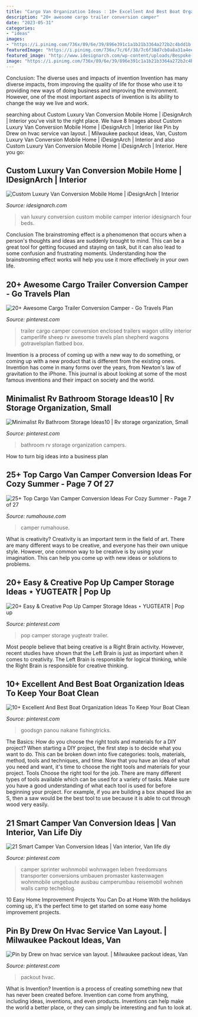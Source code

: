 ```yaml
---
title: "Cargo Van Organization Ideas : 10+ Excellent And Best Boat Organization Ideas To Keep Your Boat Clean"
description: "20+ awesome cargo trailer conversion camper"
date: "2023-05-31"
categories:
- "ideas"
images:
- "https://i.pinimg.com/736x/89/6e/39/896e391c1a1b21b3364a272b2c4bdd1b.jpg"
featuredImage: "https://i.pinimg.com/736x/7c/6f/38/7c6f38d7cb0a8a31a4eed1a87f6d3170.jpg"
featured_image: "http://www.idesignarch.com/wp-content/uploads/Bespoke-Luxury-Van-Camper_5.jpg"
image: "https://i.pinimg.com/736x/89/6e/39/896e391c1a1b21b3364a272b2c4bdd1b.jpg"
---
```



Conclusion: The diverse uses and impacts of invention
Invention has many diverse impacts, from improving the quality of life for those who use it to providing new ways of doing business and improving the environment. However, one of the most important aspects of invention is its ability to change the way we live and work.

	

		
searching about Custom Luxury Van Conversion Mobile Home | iDesignArch | Interior you've visit to the right place. We have 8 Images about Custom Luxury Van Conversion Mobile Home | iDesignArch | Interior like Pin by Drew on hvac service van layout. | Milwaukee packout ideas, Van, Custom Luxury Van Conversion Mobile Home | iDesignArch | Interior and also Custom Luxury Van Conversion Mobile Home | iDesignArch | Interior. Here you go:
		
    
## Custom Luxury Van Conversion Mobile Home | IDesignArch | Interior

<img loading=lazy src="http://www.idesignarch.com/wp-content/uploads/Bespoke-Luxury-Van-Camper_5.jpg" onerror="this.onerror=null;this.src='https://tse3.mm.bing.net/th?id=OIP.ga7O6HIKU3XAIlSJRYpEdgHaLG&amp;pid=15.1';" alt="Custom Luxury Van Conversion Mobile Home | iDesignArch | Interior">

_Source: idesignarch.com_

>van luxury conversion custom mobile camper interior idesignarch four beds. 

	

Conclusion
The brainstroming effect is a phenomenon that occurs when a person's thoughts and ideas are suddenly brought to mind. This can be a great tool for getting focused and staying on task, but it can also lead to some confusion and frustrating moments. Understanding how the brainstroming effect works will help you use it more effectively in your own life.

    
## 20+ Awesome Cargo Trailer Conversion Camper - Go Travels Plan

<img loading=lazy src="https://i.pinimg.com/736x/8f/8d/32/8f8d320873d720988cfda2bd2c33db2e.jpg" onerror="this.onerror=null;this.src='https://tse1.mm.bing.net/th?id=OIP.5SyPoHTtlHMutXKdJ1BUOQHaJ3&amp;pid=15.1';" alt="20+ Awesome Cargo Trailer Conversion Camper - Go Travels Plan">

_Source: pinterest.com_

>trailer cargo camper conversion enclosed trailers wagon utility interior camperlife sheep rv awesome travels plan shepherd wagons gotravelsplan flatbed box. 

	

Invention is a process of coming up with a new way to do something, or coming up with a new product that is different from the existing ones. Invention has come in many forms over the years, from Newton's law of gravitation to the iPhone. This journal is about looking at some of the most famous inventions and their impact on society and the world.

    
## Minimalist Rv Bathroom Storage Ideas10 | Rv Storage Organization, Small

<img loading=lazy src="https://i.pinimg.com/736x/89/6e/39/896e391c1a1b21b3364a272b2c4bdd1b.jpg" onerror="this.onerror=null;this.src='https://tse3.mm.bing.net/th?id=OIP._nSP_nIbuP1zOpod6uQzNgHaMY&amp;pid=15.1';" alt="Minimalist Rv Bathroom Storage Ideas10 | Rv storage organization, Small">

_Source: pinterest.com_

>bathroom rv storage organization campers. 

	

How to turn big ideas into a business plan
 

    
## 25+ Top Cargo Van Camper Conversion Ideas For Cozy Summer - Page 7 Of 27

<img loading=lazy src="http://rumahouse.com/wp-content/uploads/2018/11/25-Top-Cargo-Van-Camper-Conversion-Ideas-For-Cozy-Summer-7.jpg" onerror="this.onerror=null;this.src='https://tse2.mm.bing.net/th?id=OIP.2S-ApGBj4VJaCbMC3EptxQHaE8&amp;pid=15.1';" alt="25+ Top Cargo Van Camper Conversion Ideas For Cozy Summer - Page 7 of 27">

_Source: rumahouse.com_

>camper rumahouse. 

	

What is creativity?
Creativity is an important term in the field of art. There are many different ways to be creative, and everyone has their own unique style. However, one common way to be creative is by using your imagination. This can help you come up with new ideas or solutions to problems.

    
## 20+ Easy &amp; Creative Pop Up Camper Storage Ideas ⋆ YUGTEATR | Pop Up

<img loading=lazy src="https://i.pinimg.com/736x/e1/1b/48/e11b4883acf613914770e09bf92ca992.jpg" onerror="this.onerror=null;this.src='https://tse3.mm.bing.net/th?id=OIP.0V-J5SqgcL5lzdJgl9pZowHaLF&amp;pid=15.1';" alt="20+ Easy &amp; Creative Pop Up Camper Storage Ideas ⋆ YUGTEATR | Pop up">

_Source: pinterest.com_

>pop camper storage yugteatr trailer. 

	

Most people believe that being creative is a Right Brain activity. However, recent studies have shown that the Left Brain is just as important when it comes to creativity. The Left Brain is responsible for logical thinking, while the Right Brain is responsible for creative thinking.

    
## 10+ Excellent And Best Boat Organization Ideas To Keep Your Boat Clean

<img loading=lazy src="https://i.pinimg.com/736x/25/03/3a/25033a1a72bcdc8fe583c6b2198e398c.jpg" onerror="this.onerror=null;this.src='https://tse4.mm.bing.net/th?id=OIP.PiX_aDad0Qs8o0shreBD_QHaE7&amp;pid=15.1';" alt="10+ Excellent And Best Boat Organization Ideas To Keep Your Boat Clean">

_Source: pinterest.com_

>goodsgn panou nakane fishingtricks. 

	

The Basics: How do you choose the right tools and materials for a DIY project?
When starting a DIY project, the first step is to decide what you want to do. This can be broken down into five categories: tools, materials, method, tools and techniques, and time. Now that you have an idea of what you need and want, it's time to choose the right tools and materials for your project.
Tools
Choose the right tool for the job. There are many different types of tools available which can be used for a variety of tasks. Make sure you have a good understanding of what each tool is used for before beginning your project. For example, if you are building a box shaped like an S, then a saw would be the best tool to use because it is able to cut through wood very easily.

    
## 21 Smart Camper Van Conversion Ideas | Van Interior, Van Life Diy

<img loading=lazy src="https://i.pinimg.com/736x/03/02/27/030227dc03399231368e5480e71b7a63.jpg" onerror="this.onerror=null;this.src='https://tse2.mm.bing.net/th?id=OIP.pnvtmXTVzkd-8SdvdjROxQHaLH&amp;pid=15.1';" alt="21 Smart Camper Van Conversion Ideas | Van interior, Van life diy">

_Source: pinterest.com_

>camper sprinter wohnmobil wohnwagen leben freedomvans transporter conversions umbauen promaster kastenwagen wohnmobile umgebaute ausbau camperumbau reisemobil wohnen walls camp techeblog. 

	

10 Easy Home Improvement Projects You Can Do at Home
With the holidays coming up, it's the perfect time to get started on some easy home improvement projects.

    
## Pin By Drew On Hvac Service Van Layout. | Milwaukee Packout Ideas, Van

<img loading=lazy src="https://i.pinimg.com/736x/7c/6f/38/7c6f38d7cb0a8a31a4eed1a87f6d3170.jpg" onerror="this.onerror=null;this.src='https://tse2.mm.bing.net/th?id=OIP.wopD0gnl78BYjSyZWEei1AHaJ3&amp;pid=15.1';" alt="Pin by Drew on hvac service van layout. | Milwaukee packout ideas, Van">

_Source: pinterest.com_

>packout hvac. 

	

What is Invention?
Invention is a process of creating something new that has never been created before. Invention can come from anything, including ideas, inventions, and even products. Inventions can help make the world a better place, or they can simply be interesting and fun to look at.

